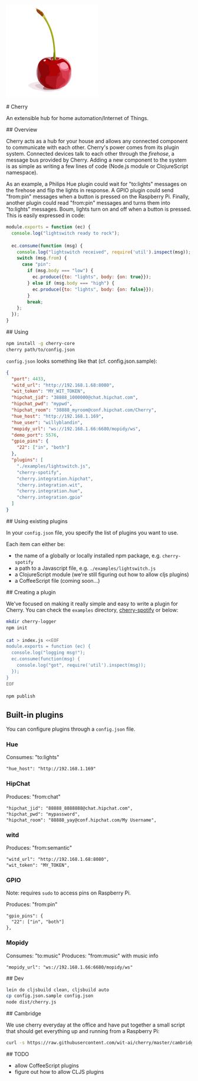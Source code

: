 ![cherry](/docs/cherry.png)

# Cherry

An extensible hub for home automation/Internet of Things.

## Overview

Cherry acts as a hub for your house and allows any connected component to communicate with each other. Cherry's power comes from its plugin system. Connected devices talk to each other through the _firehose_, a message bus provided by Cherry. Adding a new component to the system is as simple as writing a few lines of code (Node.js module or ClojureScript namespace).

As an example, a Philips Hue plugin could wait for "to:lights" messages on the firehose and flip the lights in response. A GPIO plugin could send "from:pin" messages when a button is pressed on the Raspberry Pi. Finally, another plugin could read "from:pin" messages and turns them into "to:lights" messages. Boum, lights turn on and off when a button is pressed. This is easily expressed in code:

```javascript
module.exports = function (ec) {
  console.log("lightswitch ready to rock");

  ec.consume(function (msg) {
    console.log("lightswitch received", require('util').inspect(msg));
    switch (msg.from) {
      case "pin":
        if (msg.body === "low") {
          ec.produce({to: "lights", body: {on: true}});
        } else if (msg.body === "high") {
          ec.produce({to: "lights", body: {on: false}});
        }
        break;
    };
  });
}
```

## Using

```bash
npm install -g cherry-core
cherry path/to/config.json
```

`config.json` looks something like that (cf. config.json.sample):

```json
{
  "port": 4433,
  "witd_url": "http://192.168.1.68:8080",
  "wit_token": "MY_WIT_TOKEN",
  "hipchat_jid": "38888_1000000@chat.hipchat.com",
  "hipchat_pwd": "mypwd",
  "hipchat_room": "38888_myroom@conf.hipchat.com/Cherry",
  "hue_host": "http://192.168.1.169",
  "hue_user": "willyblandin",
  "mopidy_url": "ws://192.168.1.66:6680/mopidy/ws",
  "demo_port": 5576,
  "gpio_pins": {
    "22": ["in", "both"]
  },
  "plugins": [
    "./examples/lightswitch.js",
    "cherry-spotify",
    "cherry.integration.hipchat",
    "cherry.integration.wit",
    "cherry.integration.hue",
    "cherry.integration.gpio"
  ]
}
```

## Using existing plugins

In your `config.json` file, you specify the list of plugins you want to use.

Each item can either be:
- the name of a globally or locally installed npm package, e.g. `cherry-spotify`
- a path to a Javascript file, e.g. `./examples/lightswitch.js`
- a ClojureScript module (we're still figuring out how to allow cljs plugins)
- a CoffeeScript file (coming soon...)

## Creating a plugin

We've focused on making it really simple and easy to write a plugin for Cherry.
You can check the `examples` directory, [cherry-spotify](https://github.com/wit-ai/cherry-spotify) or below:

```bash
mkdir cherry-logger
npm init

cat > index.js <<EOF
module.exports = function (ec) {
  console.log("logging msg!");
  ec.consume(function(msg) {
    console.log("got", require('util').inspect(msg));
  });
}
EOF

npm publish
```

## Built-in plugins

You can configure plugins through a `config.json` file.

### Hue

Consumes: "to:lights"

```
"hue_host": "http://192.168.1.169"
```

### HipChat

Produces: "from:chat"

```
"hipchat_jid": "88888_8888888@chat.hipchat.com",
"hipchat_pwd": "mypassword",
"hipchat_room": "88888_yay@conf.hipchat.com/My Username",
```

### witd

Produces: "from:semantic"

```
"witd_url": "http://192.168.1.68:8080",
"wit_token": "MY_TOKEN",
```

### GPIO

Note: requires `sudo` to access pins on Raspberry Pi.

Produces: "from:pin"

```
"gpio_pins": {
  "22": ["in", "both"]
},
```

### Mopidy

Consumes: "to:music"
Produces: "from:music" with music info

```
"mopidy_url": "ws://192.168.1.66:6680/mopidy/ws"
```

## Dev

```bash
lein do cljsbuild clean, cljsbuild auto
cp config.json.sample config.json
node dist/cherry.js
```

## Cambridge

We use cherry everyday at the office and have put together a small script that should get everything up and running from a Raspberry Pi:

```bash
curl -s https://raw.githubusercontent.com/wit-ai/cherry/master/cambridge.sh | sudo -E sh
```

## TODO

- allow CoffeeScript plugins
- figure out how to allow CLJS plugins
